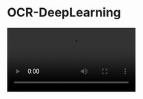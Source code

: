 # OCR-DeepLearning

![Final App](https://github.com/pavanreddy-ml/OCR-DeepLearning/blob/main/Output%20Files/Output.mp4)
